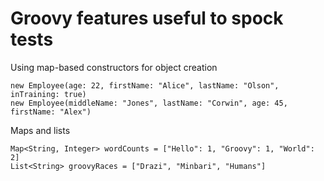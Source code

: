 # Groovy features useful to spock tests

Using map-based constructors for object creation
```
new Employee(age: 22, firstName: "Alice", lastName: "Olson", inTraining: true)
new Employee(middleName: "Jones", lastName: "Corwin", age: 45, firstName: "Alex")
```

Maps and lists
```
Map<String, Integer> wordCounts = ["Hello": 1, "Groovy": 1, "World": 2]
List<String> groovyRaces = ["Drazi", "Minbari", "Humans"]
```

